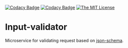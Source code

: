 [![Codacy Badge](https://app.codacy.com/project/badge/Grade/634080f6b111463ebbeca405d4d4d332)](https://www.codacy.com/gh/majidgolshadi/input-validator/dashboard?utm_source=github.com&amp;utm_medium=referral&amp;utm_content=majidgolshadi/input-validator&amp;utm_campaign=Badge_Grade)
[![Codacy Badge](https://app.codacy.com/project/badge/Coverage/634080f6b111463ebbeca405d4d4d332)](https://www.codacy.com/gh/majidgolshadi/input-validator/dashboard?utm_source=github.com&utm_medium=referral&utm_content=majidgolshadi/input-validator&utm_campaign=Badge_Coverage)
[![The MIT License](https://img.shields.io/github/license/mashape/apistatus.svg)](https://github.com/majidgolshadi/input-validator/blob/main/LICENSE)

# Input-validator
Microservice for validating request based on [json-schema](https://json-schema.org/).

